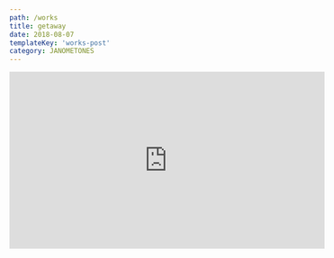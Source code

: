 ```yaml
---
path: /works
title: getaway
date: 2018-08-07
templateKey: 'works-post'
category: JANOMETONES
---
```

<iframe width="560" height="315" src="https://www.youtube.com/embed/3ZmK5Oxdx2s" frameBorder="0" allow="accelerometer; autoplay; encrypted-media; gyroscope; picture-in-picture" allowFullScreen></iframe>